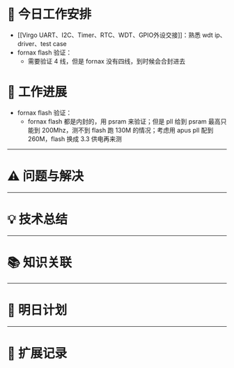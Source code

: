 



# **🔧 今日工作安排**
- [[Virgo UART、I2C、Timer、RTC、WDT、GPIO外设交接]]：熟悉 wdt ip、driver、test case
- fornax flash 验证：
	- 需要验证 4 线，但是 fornax 没有四线，到时候会合封进去

# **📌 工作进展**
- fornax flash 验证：
	- fornax flash 都是内封的，用 psram 来验证；但是 pll 给到 psram 最高只能到 200Mhz，测不到 flash 跑 130M 的情况；考虑用 apus pll 配到 260M，flash 换成 3.3 供电再来测


---

# **⚠️ 问题与解决**


---

# **💡 技术总结**


---

# **📚 知识关联**


---
# **📌 明日计划**


---

# **💬 扩展记录**



